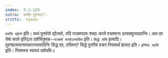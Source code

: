 ```yaml
---
index:  5.2.129
sutra:  वयसि पूरणात्?।
vritti:  nyasa
---
```


`वयसि द्योत्ये` इति। कथं पुनर्वयो द्योत्यते, यदि पञ्चमादयः शब्दाः काले वत्र्तमानाः प्रत्ययमुत्पादयन्ति। अत एव तेषां काले वृतिं()त दर्शयितुमाह--`पञ्चमो मासोऽस्यास्ति` इति। `सिद्धे सति` इत्यादि। पूरणप्रत्ययानामकारन्तत्वादिनिः सिद्ध एव, तस्मिन्? सिद्धे पुनरिवं वचनं नियमार्थं ज्ञायत इति। `इनिरेव भवति` इति। नियमस्य स्वरूपं दर्शयति॥
